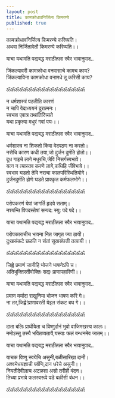 ```yaml
---
layout: post
title: कामक्रोधावनिर्जित्य किमरण्ये
published: true
---
```


कामक्रोधावनिर्जित्य किमरण्ये करिष्यति।  
अथवा निर्जितावेतौ किमरण्ये करिष्यति।।  

याचा यथामति पद्यबद्ध मराठीतला स्वैर भावानुवाद..  

जिंकल्यावरी कामक्रोधा वनवासाचे कामच काय?  
जिंकल्याविना कामक्रोधा वनामधे तू करिसी काय?  
  
ॐॐॐॐॐॐॐॐॐॐॐॐॐॐॐॐॐॐ  
  
न धर्मशास्त्रं पठतीति कारणं  
न चापि वेदाध्ययनं दुरात्मनः।  
स्वभाव एवात्र तथातिरिच्यते  
यथा प्रकृत्या मधुरं गवां पयः।।  
  
याचा यथामति पद्यबद्ध मराठीतला स्वैर भावानुवाद..  
  
धर्मशास्त्र ना शिकतो किंवा वेदपठण ना करतो।  
नसेचि कारण कधी तया,जो दुर्जन दुर्मति होतो।।  
दूध गाइचे लागे मधुरचि,जेवि निसर्गस्वभावे।  
यत्न न त्यास्तव करणे लागे,कधिहि जीवेभावे।।  
स्वभाव घडतो तेवि नराचा कालपरिस्थितियोगे।  
दुर्जनदुर्मति होणे घडते प्राक्कृत कर्मफलभोगे।।  
  
ॐॐॐॐॐॐॐॐॐॐॐॐॐॐॐॐॐॐ  
  
परोपकरणं येषां जागर्ति हृदये सताम्।  
नश्यन्ति विपदस्तेषां सम्पद: स्यु: पदे पदे।।  
  
याचा यथामति पद्यबद्ध मराठीतला स्वैर भावानुवाद..  
  
परोपकाराचीच भावना नित जागृत ज्या ठायी।  
दुःखसंकटे छळति न संतां सुखसंपत्ती तत्पायी।।  
  
ॐॐॐॐॐॐॐॐॐॐॐॐॐॐॐॐॐॐ  
  
जिह्वे प्रमाणं जानीहि भोजने भाषणेऽपि च।  
अतिभुक्तिरतीवोक्तिः सद्यः प्राणापहारिणी।।  
  
याचा यथामति पद्यबद्ध मराठीतला स्वैर भावानुवाद..  
  
प्रमाण मर्यादा राखुनिया भोजन भाषण करि गे।  
ना तर,जिह्वे!प्राणावरती येइल संकट बघ गे।।  
  
ॐॐॐॐॐॐॐॐॐॐॐॐॐॐॐॐॐॐ  
  
दाता बलिः प्रार्थयिता च विष्णुर्दानं भुवो वाजिमखस्य कालः।  
नमोऽस्तु तस्यै भवितव्यतायै,यस्याः फलं बन्धनमेव जातम्।।  
  
याचा यथामति पद्यबद्ध मराठीतला स्वैर भावानुवाद..  
  
याचक विष्णु स्वयेचि असुनी,बळीसारिखा दानी।  
अश्वमेधयज्ञाची पर्वणि,दान धरेचे असुनी।।  
नियतीदेवीलाच अटळशा असो तरीही वंदन।  
तिच्या प्रभावे फलस्वरूपे पडे बळीसी बंधन।।  
  
ॐॐॐॐॐॐॐॐॐॐॐॐॐॐॐॐॐॐ  
